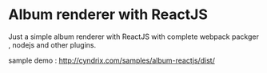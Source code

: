 # Album renderer with ReactJS

Just a simple album renderer with ReactJS with complete webpack packger , nodejs and other plugins.

sample demo : http://cyndrix.com/samples/album-reactjs/dist/
